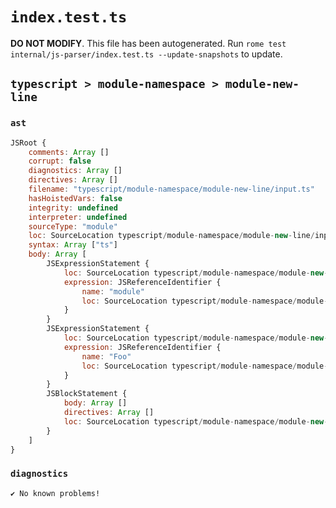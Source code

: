 # `index.test.ts`

**DO NOT MODIFY**. This file has been autogenerated. Run `rome test internal/js-parser/index.test.ts --update-snapshots` to update.

## `typescript > module-namespace > module-new-line`

### `ast`

```javascript
JSRoot {
	comments: Array []
	corrupt: false
	diagnostics: Array []
	directives: Array []
	filename: "typescript/module-namespace/module-new-line/input.ts"
	hasHoistedVars: false
	integrity: undefined
	interpreter: undefined
	sourceType: "module"
	loc: SourceLocation typescript/module-namespace/module-new-line/input.ts 1:0-4:0
	syntax: Array ["ts"]
	body: Array [
		JSExpressionStatement {
			loc: SourceLocation typescript/module-namespace/module-new-line/input.ts 1:0-1:6
			expression: JSReferenceIdentifier {
				name: "module"
				loc: SourceLocation typescript/module-namespace/module-new-line/input.ts 1:0-1:6 (module)
			}
		}
		JSExpressionStatement {
			loc: SourceLocation typescript/module-namespace/module-new-line/input.ts 2:0-2:3
			expression: JSReferenceIdentifier {
				name: "Foo"
				loc: SourceLocation typescript/module-namespace/module-new-line/input.ts 2:0-2:3 (Foo)
			}
		}
		JSBlockStatement {
			body: Array []
			directives: Array []
			loc: SourceLocation typescript/module-namespace/module-new-line/input.ts 3:0-3:2
		}
	]
}
```

### `diagnostics`

```
✔ No known problems!

```
